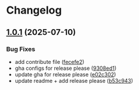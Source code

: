 # Changelog

## [1.0.1](https://github.com/sushidev-team/workflow-trigger-action/compare/v1.0.0...v1.0.1) (2025-07-10)


### Bug Fixes

* add contribute file ([fecefe2](https://github.com/sushidev-team/workflow-trigger-action/commit/fecefe2a11f3f56d0257ecd01dc82af21e9d809f))
* gha configs for release please ([9308ed1](https://github.com/sushidev-team/workflow-trigger-action/commit/9308ed1aafc6afbe30f56da7e249dcbc0f78d877))
* update gha for release please ([e02c302](https://github.com/sushidev-team/workflow-trigger-action/commit/e02c30200b0a20dcb0940383d43deaf670168fd5))
* update readme + add release please ([b53c943](https://github.com/sushidev-team/workflow-trigger-action/commit/b53c9436184b84ede28ab286b1557e3888b1b4b3))
